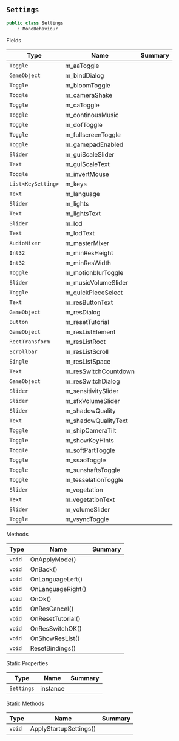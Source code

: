 ## `Settings`

```csharp
public class Settings
    : MonoBehaviour

```

Fields

| Type | Name | Summary | 
| --- | --- | --- | 
| `Toggle` | m_aaToggle |  | 
| `GameObject` | m_bindDialog |  | 
| `Toggle` | m_bloomToggle |  | 
| `Toggle` | m_cameraShake |  | 
| `Toggle` | m_caToggle |  | 
| `Toggle` | m_continousMusic |  | 
| `Toggle` | m_dofToggle |  | 
| `Toggle` | m_fullscreenToggle |  | 
| `Toggle` | m_gamepadEnabled |  | 
| `Slider` | m_guiScaleSlider |  | 
| `Text` | m_guiScaleText |  | 
| `Toggle` | m_invertMouse |  | 
| `List<KeySetting>` | m_keys |  | 
| `Text` | m_language |  | 
| `Slider` | m_lights |  | 
| `Text` | m_lightsText |  | 
| `Slider` | m_lod |  | 
| `Text` | m_lodText |  | 
| `AudioMixer` | m_masterMixer |  | 
| `Int32` | m_minResHeight |  | 
| `Int32` | m_minResWidth |  | 
| `Toggle` | m_motionblurToggle |  | 
| `Slider` | m_musicVolumeSlider |  | 
| `Toggle` | m_quickPieceSelect |  | 
| `Text` | m_resButtonText |  | 
| `GameObject` | m_resDialog |  | 
| `Button` | m_resetTutorial |  | 
| `GameObject` | m_resListElement |  | 
| `RectTransform` | m_resListRoot |  | 
| `Scrollbar` | m_resListScroll |  | 
| `Single` | m_resListSpace |  | 
| `Text` | m_resSwitchCountdown |  | 
| `GameObject` | m_resSwitchDialog |  | 
| `Slider` | m_sensitivitySlider |  | 
| `Slider` | m_sfxVolumeSlider |  | 
| `Slider` | m_shadowQuality |  | 
| `Text` | m_shadowQualityText |  | 
| `Toggle` | m_shipCameraTilt |  | 
| `Toggle` | m_showKeyHints |  | 
| `Toggle` | m_softPartToggle |  | 
| `Toggle` | m_ssaoToggle |  | 
| `Toggle` | m_sunshaftsToggle |  | 
| `Toggle` | m_tesselationToggle |  | 
| `Slider` | m_vegetation |  | 
| `Text` | m_vegetationText |  | 
| `Slider` | m_volumeSlider |  | 
| `Toggle` | m_vsyncToggle |  | 


Methods

| Type | Name | Summary | 
| --- | --- | --- | 
| `void` | OnApplyMode() |  | 
| `void` | OnBack() |  | 
| `void` | OnLanguageLeft() |  | 
| `void` | OnLanguageRight() |  | 
| `void` | OnOk() |  | 
| `void` | OnResCancel() |  | 
| `void` | OnResetTutorial() |  | 
| `void` | OnResSwitchOK() |  | 
| `void` | OnShowResList() |  | 
| `void` | ResetBindings() |  | 


Static Properties

| Type | Name | Summary | 
| --- | --- | --- | 
| `Settings` | instance |  | 


Static Methods

| Type | Name | Summary | 
| --- | --- | --- | 
| `void` | ApplyStartupSettings() |  | 


